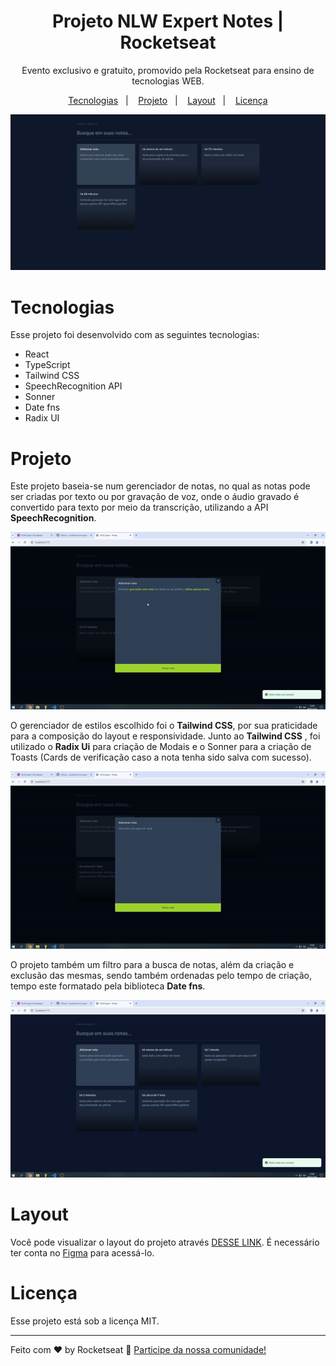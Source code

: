 <h1 align="center"> Projeto NLW Expert Notes | Rocketseat </h1>

<p align="center">
Evento exclusivo e gratuito, promovido pela Rocketseat para ensino de tecnologias WEB.
</p>

<p align="center">
  <a href="#-tecnologias">Tecnologias</a>&nbsp;&nbsp;&nbsp;|&nbsp;&nbsp;&nbsp;
  <a href="#-projeto">Projeto</a>&nbsp;&nbsp;&nbsp;|&nbsp;&nbsp;&nbsp;
  <a href="#-layout">Layout</a>&nbsp;&nbsp;&nbsp;|&nbsp;&nbsp;&nbsp;
  <a href="#memo-licença">Licença</a>
</p>

<p align="center">
  <img alt="Projeto Discover - Preview" src="./src/assets/preview.png">
</p>

# Tecnologias

Esse projeto foi desenvolvido com as seguintes tecnologias:

- React
- TypeScript
- Tailwind CSS
- SpeechRecognition API
- Sonner
- Date fns
- Radix UI

# Projeto

Este projeto baseia-se num gerenciador de notas, no qual as notas pode ser criadas por texto ou por gravação de voz, onde o áudio gravado é convertido para texto por meio da transcrição, utilizando a API <b>SpeechRecognition</b>. 

![](./src/assets/gif-01.gif)

O gerenciador de estilos escolhido foi o <b>Tailwind CSS</b>, por sua praticidade para a composição do layout e responsividade. Junto ao <b>Tailwind CSS</b> , foi utilizado o <b>Radix Ui</b> para criação de Modais e o Sonner para a criação de Toasts (Cards de verificação caso a nota tenha sido salva com sucesso).

![](./src/assets/gif-04.gif)

O projeto também um filtro para a busca de notas, além da criação e exclusão das mesmas, sendo também ordenadas pelo tempo de criação, tempo este formatado pela biblioteca <b>Date fns</b>.

![](./src/assets/gif-03.gif)

#  Layout

Você pode visualizar o layout do projeto através [DESSE LINK](https://www.figma.com/community/file/1336456128647909148/nlw-expert-notes). É necessário ter conta no [Figma](https://figma.com) para acessá-lo.

# Licença

Esse projeto está sob a licença MIT.

---

Feito com ♥ by Rocketseat :wave: [Participe da nossa comunidade!](https://discord.gg/rocketseat)
